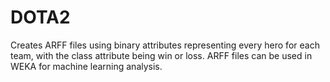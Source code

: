 # DOTA2

Creates ARFF files using binary attributes representing every hero for each team, with the class attribute being win or loss. ARFF files can be used in WEKA for machine learning analysis. 
